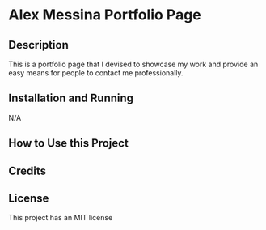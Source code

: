 # Alex Messina Portfolio Page

## Description
This is a portfolio page that I devised to showcase my work and provide an easy means for people to contact me professionally. 

## Installation and Running
N/A

## How to Use this Project

## Credits


## License
This project has an MIT license
